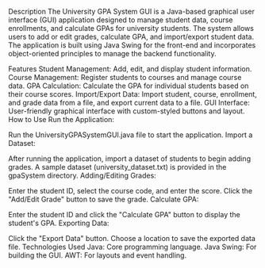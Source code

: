 Description
The University GPA System GUI is a Java-based graphical user interface (GUI) application designed to manage student data, course enrollments, and calculate GPAs for university students. The system allows users to add or edit grades, calculate GPA, and import/export student data. The application is built using Java Swing for the front-end and incorporates object-oriented principles to manage the backend functionality.

Features
Student Management: Add, edit, and display student information.
Course Management: Register students to courses and manage course data.
GPA Calculation: Calculate the GPA for individual students based on their course scores.
Import/Export Data: Import student, course, enrollment, and grade data from a file, and export current data to a file.
GUI Interface: User-friendly graphical interface with custom-styled buttons and layout.
How to Use
Run the Application:

Run the UniversityGPASystemGUI.java file to start the application.
Import a Dataset:

After running the application, import a dataset of students to begin adding grades.
A sample dataset (university_dataset.txt) is provided in the gpaSystem directory.
Adding/Editing Grades:

Enter the student ID, select the course code, and enter the score.
Click the "Add/Edit Grade" button to save the grade.
Calculate GPA:

Enter the student ID and click the "Calculate GPA" button to display the student's GPA.
Exporting Data:

Click the "Export Data" button.
Choose a location to save the exported data file.
Technologies Used
Java: Core programming language.
Java Swing: For building the GUI.
AWT: For layouts and event handling.







